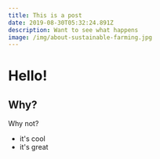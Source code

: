 ```yaml
---
title: This is a post
date: 2019-08-30T05:32:24.891Z
description: Want to see what happens
image: /img/about-sustainable-farming.jpg
---
```

# Hello!

## Why?

Why not?

- it's cool
- it's great
